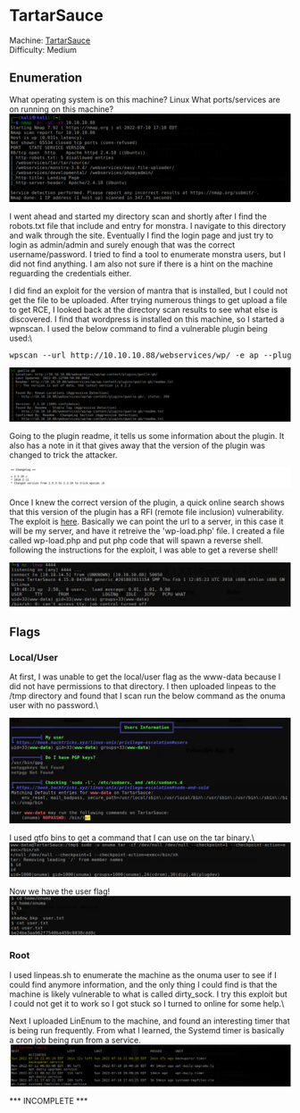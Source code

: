 # TartarSauce

Machine: [TartarSauce](https://app.hackthebox.com/machines/138)\
Difficulty: Medium



## Enumeration

What operating system is on this machine? Linux
What ports/services are on running on this machine?
![Results!](screenshots/1.png)

I went ahead and started my directory scan and shortly after I find the robots.txt file that include and entry for monstra. I navigate to this directory and walk through the site. Eventually I find the login page and just try to login as admin/admin and surely enough that was the correct username/password. I tried to find a tool to enumerate monstra users, but I did not find anything. I am also not sure if there is a hint on the machine reguarding the credentials either.

I did find an exploit for the version of mantra that is installed, but I could not get the file to be uploaded. After trying numerous things to get upload a file to get RCE, I looked back at the directory scan results to see what else is discovered. I find that wordpress is installed on this machine, so I started a wpnscan. I used the below command to find a vulnerable plugin being used:\
<pre>wpscan --url http://10.10.10.88/webservices/wp/ -e ap --plugins-detection aggressive</pre>


![Results!](screenshots/2.png)

Going to the plugin readme, it tells us some information about the plugin. It also has a note in it that gives away that the version of the plugin was changed to trick the attacker.

![Results!](screenshots/3.png)

Once I knew the correct version of the plugin, a quick online search shows that this version of the plugin has a RFI (remote file inclusion) vulnerability. The exploit is [here](https://www.exploit-db.com/exploits/38861).  Basically we can point the url to a server, in this case it will be my server, and have it retreive the 'wp-load.php' file. I created a file called wp-load.php and put php code that will spawn a reverse shell. following the instructions for the exploit, I was able to get a reverse shell!

![Results!](screenshots/4.png)


## Flags
### Local/User
At first, I was unable to get the local/user flag as the www-data because I did not have permissions to that directory. I then uploaded linpeas to the /tmp directory and found that I scan run the below command as the onuma user with no password.\

![Results!](screenshots/5.png)

I used gtfo bins to get a command that I can use on the tar binary.\ 
![Results!](screenshots/6.png)

Now we have the user flag!\
![Results!](screenshots/7.png)


### Root
I used linpeas.sh to enumerate the machine as the onuma user to see if I could find anymore information, and the only thing I could find is that the machine is likely vulnerable to what is called dirty_sock. I try this exploit but I could not get it to work so I got stuck so I turned to online for some help.\

Next I uploaded LinEnum to the machine, and found an interesting timer that is being run frequently. From what I learned, the Systemd timer is basically a cron job being run from a service. 
![Results!](screenshots/8.png)

*** INCOMPLETE ***

